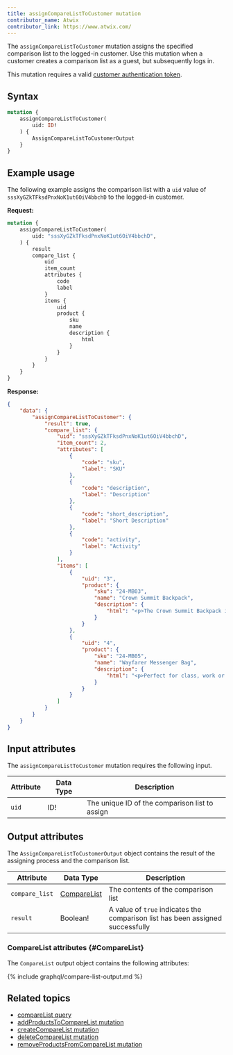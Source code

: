 ```yaml
---
title: assignCompareListToCustomer mutation
contributor_name: Atwix
contributor_link: https://www.atwix.com/
---
```


The `assignCompareListToCustomer` mutation assigns the specified comparison list to the logged-in customer. Use this mutation when a customer creates a comparison list as a guest, but subsequently logs in.

This mutation requires a valid [customer authentication token]({{page.baseurl}}/graphql/mutations/generate-customer-token.html).

## Syntax

```graphql
mutation {
    assignCompareListToCustomer(
        uid: ID!
    ) {
        AssignCompareListToCustomerOutput
    }
}
```

## Example usage

The following example assigns the comparison list with a `uid` value of `sssXyGZkTFksdPnxNoK1ut6OiV4bbchD` to the logged-in customer.

**Request:**

```graphql
mutation {
    assignCompareListToCustomer(
        uid: "sssXyGZkTFksdPnxNoK1ut6OiV4bbchD",
    ) {
        result
        compare_list {
            uid
            item_count
            attributes {
                code
                label
            }
            items {
                uid
                product {
                    sku
                    name
                    description {
                        html
                    }
                }
            }
        }
    }
}
```

**Response:**

```json
{
    "data": {
        "assignCompareListToCustomer": {
            "result": true,
            "compare_list": {
                "uid": "sssXyGZkTFksdPnxNoK1ut6OiV4bbchD",
                "item_count": 2,
                "attributes": [
                    {
                        "code": "sku",
                        "label": "SKU"
                    },
                    {
                        "code": "description",
                        "label": "Description"
                    },
                    {
                        "code": "short_description",
                        "label": "Short Description"
                    },
                    {
                        "code": "activity",
                        "label": "Activity"
                    }
                ],
                "items": [
                    {
                        "uid": "3",
                        "product": {
                            "sku": "24-MB03",
                            "name": "Crown Summit Backpack",
                            "description": {
                                "html": "<p>The Crown Summit Backpack is equally at home in a gym locker, study cube or a pup tent, so be sure yours is packed with books, a bag lunch, water bottles, yoga block, laptop, or whatever else you want in hand. Rugged enough for day hikes and camping trips, it has two large zippered compartments and padded, adjustable shoulder straps.</p>\n<ul>\n<li>Top handle.</li>\n<li>Grommet holes.</li>\n<li>Two-way zippers.</li>\n<li>H 20\" x W 14\" x D 12\".</li>\n<li>Weight: 2 lbs, 8 oz. Volume: 29 L.</li>\n<ul>"
                            }
                        }
                    },
                    {
                        "uid": "4",
                        "product": {
                            "sku": "24-MB05",
                            "name": "Wayfarer Messenger Bag",
                            "description": {
                                "html": "<p>Perfect for class, work or the gym, the Wayfarer Messenger Bag is packed with pockets. The dual-buckle flap closure reveals an organizational panel, and the roomy main compartment has spaces for your laptop and a change of clothes. An adjustable shoulder strap and easy-grip handle promise easy carrying.</p>\n<ul>\n<li>Multiple internal zip pockets.</li>\n<li>Made of durable nylon.</li>\n</ul>"
                            }
                        }
                    }
                ]
            }
        }
    }
}
```

## Input attributes

The `assignCompareListToCustomer` mutation requires the following input.

Attribute |  Data Type | Description
--- | --- | ---
`uid` | ID! | The unique ID of the comparison list to assign

## Output attributes

The `AssignCompareListToCustomerOutput` object contains the result of the assigning process and the comparison list.

Attribute |  Data Type | Description
--- | --- | ---
`compare_list` | [CompareList](#CompareList) | The contents of the comparison list
`result` | Boolean! | A value of `true` indicates the comparison list has been assigned successfully

### CompareList attributes {#CompareList}

The `CompareList` output object contains the following attributes:

{% include graphql/compare-list-output.md %}

## Related topics

*  [compareList query]({{page.baseurl}}/graphql/queries/compare-list.html)
*  [addProductsToCompareList mutation]({{page.baseurl}}/graphql/mutations/add-products-to-compare-list.html)
*  [createCompareList mutation]({{page.baseurl}}/graphql/mutations/create-compare-list.html)
*  [deleteCompareList mutation]({{page.baseurl}}/graphql/mutations/delete-compare-list.html)
*  [removeProductsFromCompareList mutation]({{page.baseurl}}/graphql/mutations/remove-products-from-compare-list.html)

